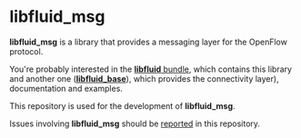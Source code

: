 # libfluid_msg

**libfluid_msg** is a library that provides a messaging layer for the OpenFlow 
protocol.

You're probably interested in the 
[**libfluid** bundle](http://opennetworkingfoundation.github.io/libfluid/), 
which contains this library and another one 
([**libfluid_base**](https://github.com/OpenNetworkingFoundation/libfluid_base)), 
which provides the connectivity layer), documentation and examples.

This repository is used for the development of **libfluid_msg**.

Issues involving **libfluid_msg** should be 
[reported](https://github.com/OpenNetworkingFoundation/libfluid_msg/issues) 
in this repository.
